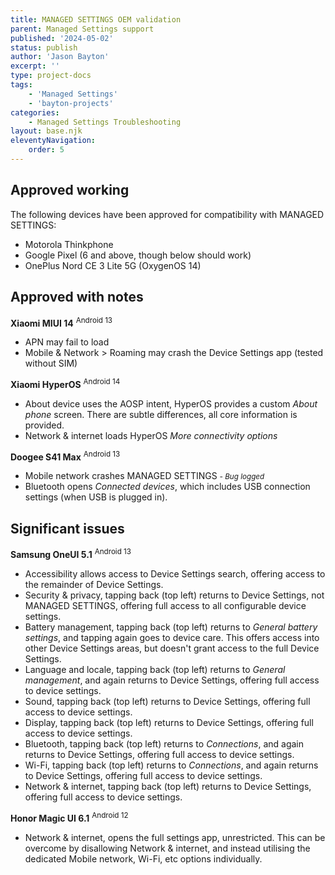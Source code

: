 ```yaml
---
title: MANAGED SETTINGS OEM validation
parent: Managed Settings support
published: '2024-05-02'
status: publish
author: 'Jason Bayton'
excerpt: ''
type: project-docs
tags: 
    - 'Managed Settings'
    - 'bayton-projects'
categories: 
    - Managed Settings Troubleshooting
layout: base.njk
eleventyNavigation: 
    order: 5
---
```


## Approved working 

The following devices have been approved for compatibility with MANAGED SETTINGS:

- Motorola Thinkphone 
- Google Pixel (6 and above, though below should work)
- OnePlus Nord CE 3 Lite 5G (OxygenOS 14)


## Approved with notes

**Xiaomi MIUI 14** <sup>Android 13</sup>

- APN may fail to load
- Mobile & Network > Roaming may crash the Device Settings app (tested without SIM)

**Xiaomi HyperOS** <sup>Android 14</sup>

- About device uses the AOSP intent, HyperOS provides a custom *About phone* screen. There are subtle differences, all core information is provided.
- Network & internet loads HyperOS *More connectivity options*

**Doogee S41 Max** <sup>Android 13</sup>

- Mobile network crashes MANAGED SETTINGS <small>_- Bug logged_</small>
- Bluetooth opens *Connected devices*, which includes USB connection settings (when USB is plugged in).

## Significant issues

**Samsung OneUI 5.1** <sup>Android 13</sup>

- Accessibility allows access to Device Settings search, offering access to the remainder of Device Settings.
- Security & privacy, tapping back (top left) returns to Device Settings, not MANAGED SETTINGS, offering full access to all configurable device settings.
- Battery management, tapping back (top left) returns to *General battery settings*, and tapping again goes to device care. This offers access into other Device Settings areas, but doesn't grant access to the full Device Settings.
- Language and locale, tapping back (top left) returns to *General management*, and again returns to Device Settings, offering full access to device settings.
- Sound, tapping back (top left) returns to Device Settings, offering full access to device settings.
- Display, tapping back (top left) returns to Device Settings, offering full access to device settings.
- Bluetooth, tapping back (top left) returns to *Connections*, and again returns to Device Settings, offering full access to device settings.
- Wi-Fi, tapping back (top left) returns to *Connections*, and again returns to Device Settings, offering full access to device settings.
- Network & internet, tapping back (top left) returns to Device Settings, offering full access to device settings.

**Honor Magic UI 6.1** <sup>Android 12</sup>

- Network & internet, opens the full settings app, unrestricted. This can be overcome by disallowing Network & internet, and instead utilising the dedicated Mobile network, Wi-Fi, etc options individually.
